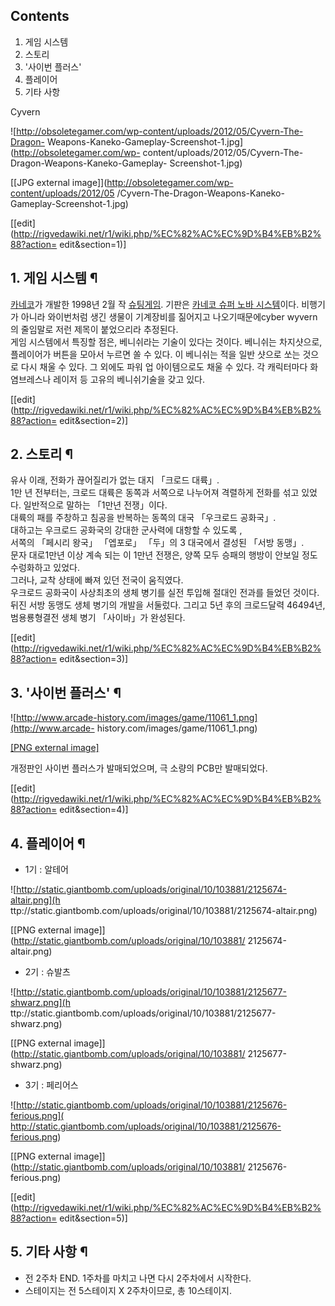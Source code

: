 ## Contents

    

1. 게임 시스템 
2. 스토리 
3. '사이번 플러스' 
4. 플레이어 
5. 기타 사항 

Cyvern

![http://obsoletegamer.com/wp-content/uploads/2012/05/Cyvern-The-Dragon-
Weapons-Kaneko-Gameplay-Screenshot-1.jpg](http://obsoletegamer.com/wp-
content/uploads/2012/05/Cyvern-The-Dragon-Weapons-Kaneko-Gameplay-
Screenshot-1.jpg)

[[JPG external image]](http://obsoletegamer.com/wp-content/uploads/2012/05
/Cyvern-The-Dragon-Weapons-Kaneko-Gameplay-Screenshot-1.jpg)

[[edit](http://rigvedawiki.net/r1/wiki.php/%EC%82%AC%EC%9D%B4%EB%B2%88?action=
edit&section=1)]

## 1. 게임 시스템 ¶

[카네코](%EC%B9%B4%EB%84%A4%EC%BD%94.md)가 개발한 1998년 2월 작 [슈팅게임](%EC%8A%88%ED%8C%85%20%EA%B2%8C%EC%9E%84.md). 기판은 [카네코 슈퍼 노바 시스템](%EC%B9%B4%EB%84%A4%EC%BD%94%20%EC%8A%88%ED%8D%BC%20%EB%85%B8%EB%B0%94%20%EC%8B%9C%EC%8A%A4%ED%85%9C.md)이다. 비행기가 아니라 와이번처럼 생긴 생물이 기계장비를 짊어지고 나오기때문에cyber wyvern의
줄임말로 저런 제목이 붙었으리라 추정된다.  
게임 시스템에서 특징할 점은, 베니쉬라는 기술이 있다는 것이다. 베니쉬는 차지샷으로, 플레이어가 버튼을 모아서 누르면 쏠 수 있다. 이
베니쉬는 적을 일반 샷으로 쏘는 것으로 다시 채울 수 있다. 그 외에도 파워 업 아이템으로도 채울 수 있다. 각 캐릭터마다 화염브레스나
레이저 등 고유의 베니쉬기술을 갖고 있다.

  

[[edit](http://rigvedawiki.net/r1/wiki.php/%EC%82%AC%EC%9D%B4%EB%B2%88?action=
edit&section=2)]

## 2. 스토리 ¶

  

유사 이래, 전화가 끊어질리가 없는 대지 「크로드 대륙」.  
1만 년 전부터는, 크로드 대륙은 동쪽과 서쪽으로 나누어져 격렬하게 전화를 섞고 있었다. 일반적으로 말하는 「1만년 전쟁」이다.  
대륙의 패를 주창하고 침공을 반복하는 동쪽의 대국 「우크로드 공화국」.  
대하고는 우크로드 공화국의 강대한 군사력에 대항할 수 있도록 ,  
서쪽의 「페시리 왕국」 「엡포로」 「두」의 3 대국에서 결성된 「서방 동맹」.  
문자 대로1만년 이상 계속 되는 이 1만년 전쟁은, 양쪽 모두 승패의 행방이 안보일 정도 수렁화하고 있었다.  
그러나, 교착 상태에 빠져 있던 전국이 움직였다.  
우크로드 공화국이 사상최초의 생체 병기를 실전 투입해 절대인 전과를 들었던 것이다.  
뒤진 서방 동맹도 생체 병기의 개발을 서둘렀다. 그리고 5년 후의 크로드달력 46494년, 범용룡형결전 생체 병기 「사이바」가 완성된다.

  

[[edit](http://rigvedawiki.net/r1/wiki.php/%EC%82%AC%EC%9D%B4%EB%B2%88?action=
edit&section=3)]

## 3. '사이번 플러스' ¶

![http://www.arcade-history.com/images/game/11061_1.png](http://www.arcade-
history.com/images/game/11061_1.png)

[[PNG external image]](http://www.arcade-history.com/images/game/11061_1.png)

  
개정판인 사이번 플러스가 발매되었으며, 극 소량의 PCB만 발매되었다.

  

[[edit](http://rigvedawiki.net/r1/wiki.php/%EC%82%AC%EC%9D%B4%EB%B2%88?action=
edit&section=4)]

## 4. 플레이어 ¶

  * 1기 : 알테어

![http://static.giantbomb.com/uploads/original/10/103881/2125674-altair.png](h
ttp://static.giantbomb.com/uploads/original/10/103881/2125674-altair.png)

[[PNG external image]](http://static.giantbomb.com/uploads/original/10/103881/
2125674-altair.png)

  

  * 2기 : 슈발츠

![http://static.giantbomb.com/uploads/original/10/103881/2125677-shwarz.png](h
ttp://static.giantbomb.com/uploads/original/10/103881/2125677-shwarz.png)

[[PNG external image]](http://static.giantbomb.com/uploads/original/10/103881/
2125677-shwarz.png)

  

  * 3기 : 페리어스

![http://static.giantbomb.com/uploads/original/10/103881/2125676-ferious.png](
http://static.giantbomb.com/uploads/original/10/103881/2125676-ferious.png)

[[PNG external image]](http://static.giantbomb.com/uploads/original/10/103881/
2125676-ferious.png)

  

[[edit](http://rigvedawiki.net/r1/wiki.php/%EC%82%AC%EC%9D%B4%EB%B2%88?action=
edit&section=5)]

## 5. 기타 사항 ¶

  * 전 2주차 END. 1주차를 마치고 나면 다시 2주차에서 시작한다. 
  * 스테이지는 전 5스테이지 X 2주차이므로, 총 10스테이지.

